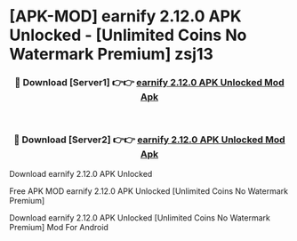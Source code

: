 # [APK-MOD] earnify 2.12.0 APK Unlocked - [Unlimited Coins No Watermark Premium] zsj13



<div align="center">
<h3>🔴 Download [Server1] 👉👉 <a href="https://momento.my/?title=earnify_2.12.0_APK_Unlocked">earnify 2.12.0 APK Unlocked Mod Apk</a></h3><br>

<h3>🔴 Download [Server2] 👉👉 <a href="https://momento.my/?title=earnify_2.12.0_APK_Unlocked">earnify 2.12.0 APK Unlocked Mod Apk</a></h3>
</div>



Download earnify 2.12.0 APK Unlocked 

Free APK MOD earnify 2.12.0 APK Unlocked [Unlimited Coins No Watermark Premium]

Download earnify 2.12.0 APK Unlocked [Unlimited Coins No Watermark Premium] Mod For Android
